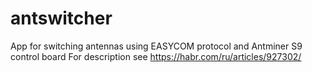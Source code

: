 # antswitcher
App for switching antennas using EASYCOM protocol and Antminer S9 control board
For description see https://habr.com/ru/articles/927302/
